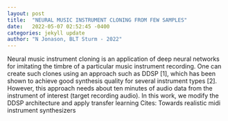 ```yaml
---
layout: post
title:  "NEURAL MUSIC INSTRUMENT CLONING FROM FEW SAMPLES"
date:   2022-05-07 02:52:45 -0400
categories: jekyll update
author: "N Jonason, BLT Sturm - 2022"
---
```

Neural music instrument cloning is an application of deep neural networks for imitating the timbre of a particular music instrument recording. One can create such clones using an approach such as DDSP [1], which has been shown to achieve good synthesis quality for several instrument types [2]. However, this approach needs about ten minutes of audio data from the instrument of interest (target recording audio). In this work, we modify the DDSP architecture and apply transfer learning Cites: Towards realistic midi instrument synthesizers
